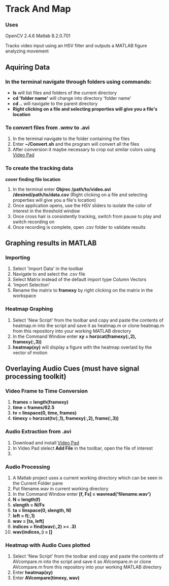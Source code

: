 Track And Map
===========
### Uses
OpenCV 2.4.6
Matlab 8.2.0.701

Tracks video input using an HSV filter and outputs a MATLAB figure analyzing movement
## 

## Aquiring Data
### In the terminal navigate through folders using commands:
- **ls** will list files and folders of the current directory
- **cd 'folder name'** will change into directory 'folder name'
- **cd ..** will navigate to the parent directory
- **Right clicking on a file and selecting properties will give you a file's location**

### To convert files from .wmv to .avi
1. In the terminal navigate to the folder containing the files
2. Enter **~/Convert.sh** and the program will convert all the files
3. After conversion it maybe necessary to crop out similar colors using [Video Pad](http://www.nchsoftware.com/videopad/)

### To create the tracking data
**cover finding file location**
1. In the terminal enter **Objrec /path/to/video.avi /desired/path/to/data.csv** (Right clicking on a file and selecting properties will give you a file's location)
2. Once application opens, use the HSV sliders to isolate the color of interest in the threshold window
3. Once cross hair is consistently tracking, switch from pause to play and switch recording on
4. Once recording is complete, open .csv folder to validate results

## Graphing results in MATLAB
### Importing
1. Select 'Import Data' in the toolbar
2. Navigate to and select the .csv file
3. Select Matrix instead of the default import type Column Vectors
4. 'Import Selection'
5. Rename the matrix to **framexy** by right clicking on the matrix in the workspace

### Heatmap Graphing
1.  Select 'New Script' from the toolbar and copy and paste the contents of heatmap.m into the script and save it as heatmap.m or clone heatmap.m from this repository into your working MATLAB directory
2. In the Command Window enter **xy = horzcat(framexy(:,2), framexy(:,3))**
3. **heatmap(xy)** will display a figure with the heatmap overlaid by the vector of motion

## Overlaying Audio Cues (must have signal processing toolkit)
### Video Frame to Time Conversion
1. **frames = length(framexy)**
2. **time = frames/62.5**
3. **tv = linspace(0, time, frames)**
4. **timexy = horzcat(tv(:,1), framexy(:,2), frame(:,3))**

### Audio Extraction from .avi
1. Download and install [Video Pad](http://www.nchsoftware.com/videopad/)
2. In Video Pad slelect **Add File** in the toolbar, open the file of interest
3. 

### Audio Processing
1. A Matlab project uses a current working directory which can be seen in the Current Folder pane
2. Put filename.wav in current working directory
3. In the Command Window enter **[f, Fs] = wavread('filename.wav')**
4. **N = length(f)**
5. **slength = N/Fs**
6. **ta = linspace(0, slength, N)**
7. **left = f(:,1)**
8. **wav = [ta, left]**
9. **indices = find(wav(:,2) >= .3)**
10. **wav(indices,:) = []**

### Heatmap with Audio Cues plotted
1.  Select 'New Script' from the toolbar and copy and paste the contents of AVcompare.m into the script and save it as AVcompare.m or clone AVcompare.m from this repository into your working MATLAB directory
2. Enter **heatmap(xy)**
3. Enter **AVcompare(timexy, wav)**







  